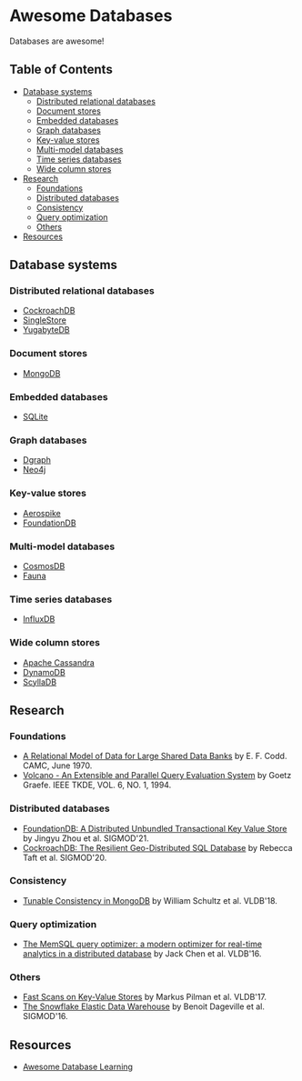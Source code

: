# Awesome Databases

Databases are awesome!

## Table of Contents

* [Database systems](#database-systems)
  * [Distributed relational databases](#distributed-relational-databases)
  * [Document stores](#document-stores)
  * [Embedded databases](#embedded-databases)
  * [Graph databases](#graph-databases)
  * [Key-value stores](#key-value-stores)
  * [Multi-model databases](#multi-model-databases)
  * [Time series databases](#time-series-databases)
  * [Wide column stores](#wide-column-stores)
* [Research](#research)
  * [Foundations](#foundations)
  * [Distributed databases](#distributed-databases)
  * [Consistency](#consistency)
  * [Query optimization](#query-optimization)
  * [Others](#others)
* [Resources](#resources)

## Database systems

### Distributed relational databases

* [CockroachDB](https://www.cockroachlabs.com)
* [SingleStore](https://www.singlestore.com)
* [YugabyteDB](https://www.yugabyte.com)

### Document stores

* [MongoDB](https://www.mongodb.com)

### Embedded databases

* [SQLite](https://www.sqlite.org/)

### Graph databases

* [Dgraph](https://dgraph.io)
* [Neo4j](https://neo4j.com)

### Key-value stores

* [Aerospike](https://aerospike.com)
* [FoundationDB](https://www.foundationdb.org)

### Multi-model databases

* [CosmosDB](https://azure.microsoft.com/en-us/services/cosmos-db/)
* [Fauna](https://fauna.com)

### Time series databases

* [InfluxDB](https://www.influxdata.com)

### Wide column stores

* [Apache Cassandra](https://cassandra.apache.org/)
* [DynamoDB](https://aws.amazon.com/dynamodb/)
* [ScyllaDB](https://www.scylladb.com)

## Research

### Foundations

* [A Relational Model of Data for Large Shared Data Banks](https://www.seas.upenn.edu/~zives/03f/cis550/codd.pdf) by E. F. Codd. CAMC, June 1970.
* [Volcano - An Extensible and Parallel Query Evaluation System](https://paperhub.s3.amazonaws.com/dace52a42c07f7f8348b08dc2b186061.pdf) by Goetz Graefe. IEEE TKDE, VOL. 6, NO. 1, 1994.

### Distributed databases

* [FoundationDB: A Distributed Unbundled Transactional Key Value Store](https://www.foundationdb.org/files/fdb-paper.pdf) by Jingyu Zhou et al. SIGMOD'21.
* [CockroachDB: The Resilient Geo-Distributed SQL Database](https://resources.cockroachlabs.com/guides/cockroachdb-the-resilient-geo-distributed-sql-database-sigmod-2020) by Rebecca Taft et al. SIGMOD'20.

### Consistency

* [Tunable Consistency in MongoDB](http://www.vldb.org/pvldb/vol12/p2071-schultz.pdf) by William Schultz et al. VLDB'18.

### Query optimization

* [The MemSQL query optimizer: a modern optimizer for real-time analytics in a distributed database](https://15721.courses.cs.cmu.edu/spring2020/papers/20-optimizer2/chen-vldb2016.pdf) by Jack Chen et al. VLDB'16.

### Others

* [Fast Scans on Key-Value Stores](http://www.vldb.org/pvldb/vol10/p1526-bocksrocker.pdf) by Markus Pilman et al. VLDB'17.
* [The Snowflake Elastic Data Warehouse](https://dl.acm.org/doi/pdf/10.1145/2882903.2903741) by Benoit Dageville et al. SIGMOD'16.

## Resources

* [Awesome Database Learning](https://github.com/pingcap/awesome-database-learning)
